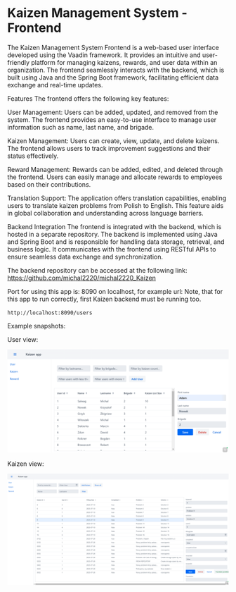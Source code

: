 # Kaizen Management System - Frontend


The Kaizen Management System Frontend is a web-based user interface developed using the Vaadin framework. It provides an intuitive and user-friendly platform for managing kaizens, rewards, and user data within an organization. The frontend seamlessly interacts with the backend, which is built using Java and the Spring Boot framework, facilitating efficient data exchange and real-time updates.

Features
The frontend offers the following key features:

User Management: Users can be added, updated, and removed from the system. The frontend provides an easy-to-use interface to manage user information such as name, last name, and brigade.

Kaizen Management: Users can create, view, update, and delete kaizens. The frontend allows users to track improvement suggestions and their status effectively.

Reward Management: Rewards can be added, edited, and deleted through the frontend. Users can easily manage and allocate rewards to employees based on their contributions.

Translation Support: The application offers translation capabilities, enabling users to translate kaizen problems from Polish to English. This feature aids in global collaboration and understanding across language barriers.

Backend Integration
The frontend is integrated with the backend, which is hosted in a separate repository. The backend is implemented using Java and Spring Boot and is responsible for handling data storage, retrieval, and business logic. It communicates with the frontend using RESTful APIs to ensure seamless data exchange and synchronization.

The backend repository can be accessed at the following link:
https://github.com/michal2220/michal2220_Kaizen


Port for using this app is: 8090 on localhost, for example url:
Note, that for this app to run correctly, first Kaizen backend must be running too.

   ```
   http://localhost:8090/users
   ```

Example snapshots:

User view:

![img.png](img.png)


Kaizen view:

![img_1.png](img_1.png)
